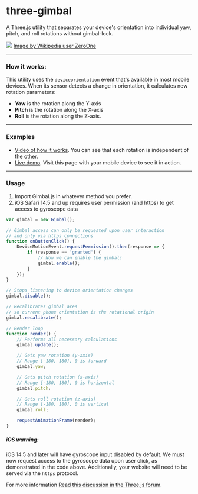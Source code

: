 # three-gimbal
A Three.js utility that separates your device's orientation into individual yaw, pitch, and roll rotations without gimbal-lock.

[![](https://github.com/marquizzo/three-gimbal/blob/master/yaw-pitch-roll.png)]()
[Image by Wikipedia user ZeroOne](https://en.wikipedia.org/wiki/Aircraft_principal_axes#/media/File:Flight_dynamics_with_text.png)

---
### How it works:
This utility uses the `deviceorientation` event that's available in most mobile devices. When its sensor detects a change in orientation, it calculates new rotation parameters:
- **Yaw** is the rotation along the Y-axis
- **Pitch** is the rotation along the X-axis
- **Roll** is the rotation along the Z-axis.

---
### Examples
- [Video of how it works](https://twitter.com/marquizzo/status/953356438184718337). You can see that each rotation is independent of the other.
- [Live demo](http://dyadstudios.com/code/gimbal/). Visit this page with your mobile device to see it in action.
---
### Usage
1. Import Gimbal.js in whatever method you prefer.
2. iOS Safari 14.5 and up requires user permission (and https) to get access to gyroscope data

```javascript
var gimbal = new Gimbal();

// Gimbal access can only be requested upon user interaction
// and only via https connections
function onButtonClick() {
    DeviceMotionEvent.requestPermission().then(response => {
        if (response == 'granted') {
            // Now we can enable the gimbal!
            gimbal.enable();
        }
    });
}

// Stops listening to device orientation changes
gimbal.disable();

// Recalibrates gimbal axes
// so current phone orientation is the rotational origin
gimbal.recalibrate();

// Render loop
function render() {
    // Performs all necessary calculations
    gimbal.update();

    // Gets yaw rotation (y-axis)
    // Range [-180, 180], 0 is forward
    gimbal.yaw;

    // Gets pitch rotation (x-axis)
    // Range [-180, 180], 0 is horizontal
    gimbal.pitch;

    // Gets roll rotation (z-axis)
    // Range [-180, 180], 0 is vertical
    gimbal.roll;

    requestAnimationFrame(render);    
}

```

##### iOS warning:
iOS 14.5 and later will have gyroscope input disabled by default. We must now request access to the gyroscope data upon user click, as demonstrated in the code above. Additionally, your website will need to be served via the `https` protocol.

For more information [Read this discussion in the Three.js forum](https://discourse.threejs.org/t/iphone-ios-12-2-will-disable-gyroscope-access-by-default/6579). 
